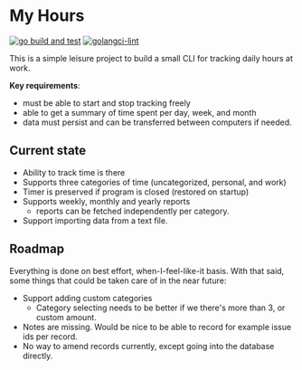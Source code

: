 # My Hours

[![go build and test](https://github.com/msepp/myhours/actions/workflows/go-test.yml/badge.svg)](https://github.com/msepp/myhours/actions/workflows/go-test.yml)
[![golangci-lint](https://github.com/msepp/myhours/actions/workflows/golangci-lint.yml/badge.svg)](https://github.com/msepp/myhours/actions/workflows/golangci-lint.yml)

This is a simple leisure project to build a small CLI for tracking daily hours at work.

**Key requirements**:
* must be able to start and stop tracking freely
* able to get a summary of time spent per day, week, and month
* data must persist and can be transferred between computers if needed.

## Current state

* Ability to track time is there
* Supports three categories of time (uncategorized, personal, and work)
* Timer is preserved if program is closed (restored on startup)
* Supports weekly, monthly and yearly reports
  * reports can be fetched independently per category.
* Support importing data from a text file.

## Roadmap

Everything is done on best effort, when-I-feel-like-it basis. With that said, some things that could be taken care of in the near future:
* Support adding custom categories
  * Category selecting needs to be better if we there's more than 3, or custom amount.
* Notes are missing. Would be nice to be able to record for example issue ids per record.
* No way to amend records currently, except going into the database directly.